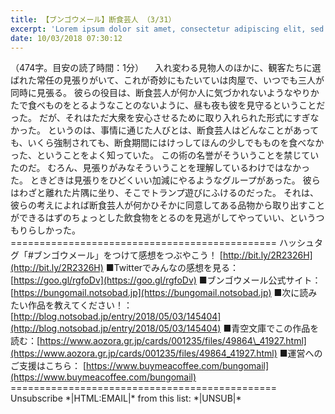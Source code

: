 ```yaml
---
title: 【ブンゴウメール】断食芸人 （3/31）
excerpt: 'Lorem ipsum dolor sit amet, consectetur adipiscing elit, sed do eiusmod tempor incididunt ut labore et dolore magna aliqua. Praesent elementum facilisis leo vel fringilla est ullamcorper eget. At imperdiet dui accumsan sit amet nulla facilisi morbi tempus.'
date: 10/03/2018 07:30:12
---
```


（474字。目安の読了時間：1分） 　入れ変わる見物人のほかに、観客たちに選ばれた常任の見張りがいて、これが奇妙にもたいていは肉屋で、いつでも三人が同時に見張る。 彼らの役目は、断食芸人が何か人に気づかれないようなやりかたで食べものをとるようなことのないように、昼も夜も彼を見守るということだった。 だが、それはただ大衆を安心させるために取り入れられた形式にすぎなかった。 というのは、事情に通じた人びとは、断食芸人はどんなことがあっても、いくら強制されても、断食期間にはけっしてほんの少しでもものを食べなかった、ということをよく知っていた。 この術の名誉がそういうことを禁じていたのだ。 むろん、見張りがみなそういうことを理解しているわけではなかった。 ときどきは見張りをひどくいい加減にやるようなグループがあった。 彼らはわざと離れた片隅に坐り、そこでトランプ遊びにふけるのだった。 それは、彼らの考えによれば断食芸人が何かひそかに同意してある品物から取り出すことができるはずのちょっとした飲食物をとるのを見逃がしてやっていい、というつもりらしかった。 ============================================== ハッシュタグ「#ブンゴウメール」をつけて感想をつぶやこう！ [http://bit.ly/2R2326H](http://bit.ly/2R2326H) ■Twitterでみんなの感想を見る：[https://goo.gl/rgfoDv](https://goo.gl/rgfoDv) ■ブンゴウメール公式サイト：[https://bungomail.notsobad.jp](https://bungomail.notsobad.jp) ■次に読みたい作品を教えてください！：[http://blog.notsobad.jp/entry/2018/05/03/145404](http://blog.notsobad.jp/entry/2018/05/03/145404) ■青空文庫でこの作品を読む：[https://www.aozora.gr.jp/cards/001235/files/49864\_41927.html](https://www.aozora.gr.jp/cards/001235/files/49864_41927.html) ■運営へのご支援はこちら： [https://www.buymeacoffee.com/bungomail](https://www.buymeacoffee.com/bungomail) ============================================== Unsubscribe \*|HTML:EMAIL|\* from this list: \*|UNSUB|\*